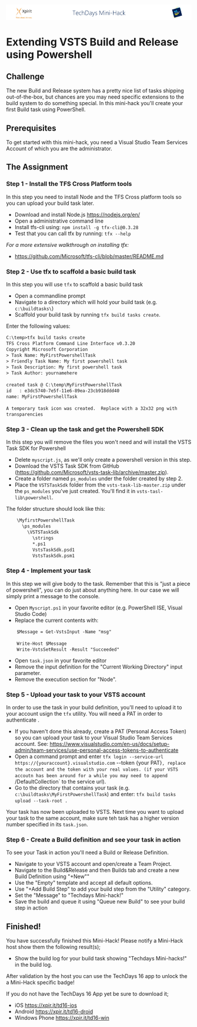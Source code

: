 ![Xpirit TechDays MiniHack Banner](../HackBanner-s.png)
# Extending VSTS Build and Release using Powershell #

## Challenge ##
The new Build and Release system has a pretty nice list of tasks shipping out-of-the-box, but chances are you may need specific extensions to the build system to do something special.
In this mini-hack you'll create your first Build task using PowerShell.

## Prerequisites ##
To get started with this mini-hack, you need a Visual Studio Team Services Account of which you are the administrator. 

## The Assignment ##

### Step 1 - Install the TFS Cross Platform tools ###
In this step you need to install Node and the TFS Cross platform tools so you can upload your build task later.

- Download and install Node.js https://nodejs.org/en/
- Open a administrative command line
- Install tfs-cli using: `npm install -g tfx-cli@0.3.28`
- Test that you can call tfx by running: `tfx --help`

*For a more extensive walkthrough on installing tfx:*

- https://github.com/Microsoft/tfs-cli/blob/master/README.md

### Step 2 - Use tfx to scaffold a basic build task ###
In this step you will use `tfx` to scaffold a basic build task

- Open a commandline prompt
- Navigate to a directory which will hold your build task (e.g. `c:\buildtasks\`)
- Scaffold your build task by running `tfx build tasks create`. 

Enter the following values:

```
C:\temp>tfx build tasks create
TFS Cross Platform Command Line Interface v0.3.20
Copyright Microsoft Corporation
> Task Name: MyFirstPowershellTask
> Friendly Task Name: My first powershell task
> Task Description: My first powershell task
> Task Author: yournamehere

created task @ C:\temp\MyFirstPowershellTask
id   : e3dc5740-7e5f-11e6-89ea-23cb918ddd40
name: MyFirstPowershellTask

A temporary task icon was created.  Replace with a 32x32 png with transparencies
```

### Step 3 - Clean up the task and get the Powershell SDK ###
In this step you will remove the files you won't need and will install the VSTS Task SDK for Powershell

- Delete `myscript.js`, as we'll only create a powershell version in this step.
- Download the VSTS Task SDK from GitHub (https://github.com/Microsoft/vsts-task-lib/archive/master.zip).
- Create a folder named `ps_modules` under the folder created by step 2.
- Place the `VSTSTaskSdk` folder from the `vsts-task-lib-master.zip` under the `ps_modules` you've just created. You'll find it in `vsts-tasl-lib\powershell`.

The folder structure should look like this:

```
    \MyfirstPowershellTask
	  \ps_modules
	    \VSTSTaskSdk
		  \strings
		  *.ps1
		  VstsTaskSdk.psd1
		  VstsTaskSdk.psm1
```

### Step 4 - Implement your task ###
In this step we will give body to the task. Remember that this is "just a piece of powershell", you can do just about anything here. In our case we will simply print a message to the console.

- Open `Myscript.ps1` in your favorite editor (e.g. PowerShell ISE, Visual Studio Code)
- Replace the current contents with:

```
    $Message = Get-VstsInput -Name "msg"

	Write-Host $Message
	Write-VstsSetResult -Result "Succeeded"   
```

 - Open `task.json` in your favorite editor
 - Remove the input definition for the "Current Working Directory" input parameter.
 - Remove the execution section for "Node".

### Step 5 - Upload your task to your VSTS account ###
In order to use the task in your build definition, you'll need to upload it to your account usign the `tfx` utility. You will need a PAT in order to authenticate .

- If you haven't done this already, create a PAT (Personal Access Token) so you can upload your task to your Visual Studio Team Services account. See: https://www.visualstudio.com/en-us/docs/setup-admin/team-services/use-personal-access-tokens-to-authenticate
- Open a command prompt and enter `tfx login --service-url https://{youraccount}.visualstudio.com` --token {your PAT}`, replace the account and the token with your real values. (if your VSTS accoutn has been around for a while you may need to append `/DefaultCollection` to the service url).
- Go to the directory that contains your task (e.g. `c:\buildtasks\MyFirstPowershellTask`) and enter: `tfx build tasks upload --task-root .`

Your task has now been uploaded to VSTS. Next time you want to upload your task to the same account, make sure teh task has a higher version number specified in its `task.json`.

### Step 6 - Create a Build definition and see your task in action ###
To see your Task in action you'll need a Build or Release Definition.

- Navigate to your VSTS account and open/create a Team Project.
- Navigate to the Build&Release and then Builds tab and create a new Build Definition using "+New""
- Use the "Empty" template and accept all default options.
- Use "+Add Build Step" to add your build step from the "Utility" category.
- Set the "Message" to "Techdays Mini-hack!"
- Save the build and queue it using "Queue new Build" to see your build step in action


## Finished! ##
You have successfully finished this Mini-Hack! Please notify a Mini-Hack host show them the following result(s);

- Show the build log for your build task showing "Techdays Mini-hacks!" in the build log.

After validation by the host you can use the TechDays 16 app to unlock the a Mini-Hack specific badge!

If you do not have the TechDays 16 App yet be sure to download it;
- iOS <https://xpir.it/td16-ios>
- Android <https://xpir.it/td16-droid>
- Windows Phone <https://xpir.it/td16-win>
